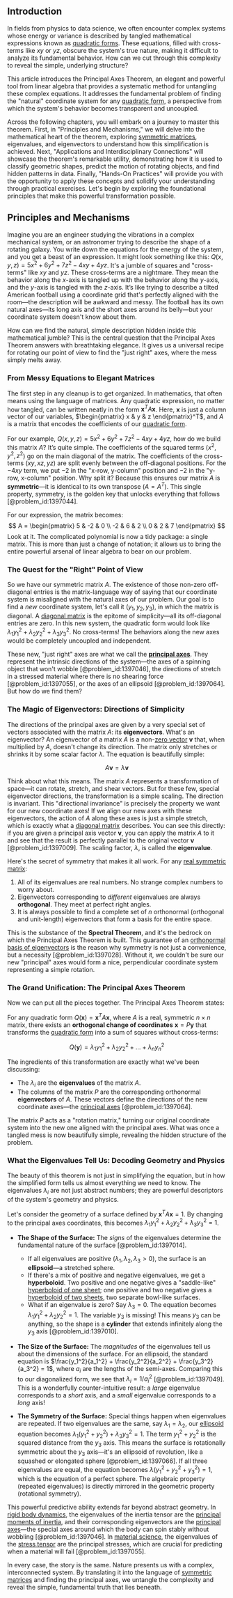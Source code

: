 ## Introduction
In fields from physics to data science, we often encounter complex systems whose energy or variance is described by tangled mathematical expressions known as [quadratic forms](@article_id:154084). These equations, filled with cross-terms like $xy$ or $yz$, obscure the system's true nature, making it difficult to analyze its fundamental behavior. How can we cut through this complexity to reveal the simple, underlying structure?

This article introduces the Principal Axes Theorem, an elegant and powerful tool from linear algebra that provides a systematic method for untangling these complex equations. It addresses the fundamental problem of finding the "natural" coordinate system for any [quadratic form](@article_id:153003), a perspective from which the system's behavior becomes transparent and uncoupled.

Across the following chapters, you will embark on a journey to master this theorem. First, in "Principles and Mechanisms," we will delve into the mathematical heart of the theorem, exploring [symmetric matrices](@article_id:155765), eigenvalues, and eigenvectors to understand how this simplification is achieved. Next, "Applications and Interdisciplinary Connections" will showcase the theorem's remarkable utility, demonstrating how it is used to classify geometric shapes, predict the motion of rotating objects, and find hidden patterns in data. Finally, "Hands-On Practices" will provide you with the opportunity to apply these concepts and solidify your understanding through practical exercises. Let's begin by exploring the foundational principles that make this powerful transformation possible.

## Principles and Mechanisms

Imagine you are an engineer studying the vibrations in a complex mechanical system, or an astronomer trying to describe the shape of a rotating galaxy. You write down the equations for the energy of the system, and you get a beast of an expression. It might look something like this: $Q(x, y, z) = 5x^2 + 6y^2 + 7z^2 - 4xy + 4yz$. It's a jumble of squares and "cross-terms" like $xy$ and $yz$. These cross-terms are a nightmare. They mean the behavior along the $x$-axis is tangled up with the behavior along the $y$-axis, and the $y$-axis is tangled with the $z$-axis. It’s like trying to describe a tilted American football using a coordinate grid that's perfectly aligned with the room—the description will be awkward and messy. The football has its own natural axes—its long axis and the short axes around its belly—but your coordinate system doesn't know about them.

How can we find the natural, simple description hidden inside this mathematical jumble? This is the central question that the Principal Axes Theorem answers with breathtaking elegance. It gives us a universal recipe for rotating our point of view to find the "just right" axes, where the mess simply melts away.

### From Messy Equations to Elegant Matrices

The first step in any cleanup is to get organized. In mathematics, that often means using the language of matrices. Any quadratic expression, no matter how tangled, can be written neatly in the form $\mathbf{x}^T A \mathbf{x}$. Here, $\mathbf{x}$ is just a column vector of our variables, $\begin{pmatrix} x & y & z \end{pmatrix}^T$, and $A$ is a matrix that encodes the coefficients of our [quadratic form](@article_id:153003).

For our example, $Q(x, y, z) = 5x^2 + 6y^2 + 7z^2 - 4xy + 4yz$, how do we build this matrix $A$? It’s quite simple. The coefficients of the squared terms ($x^2, y^2, z^2$) go on the main diagonal of the matrix. The coefficients of the cross-terms ($xy, xz, yz$) are split evenly between the off-diagonal positions. For the $-4xy$ term, we put $-2$ in the "x-row, y-column" position and $-2$ in the "y-row, x-column" position. Why split it? Because this ensures our matrix $A$ is **symmetric**—it is identical to its own transpose ($A = A^T$). This single property, symmetry, is the golden key that unlocks everything that follows [@problem_id:1397044].

For our expression, the matrix becomes:
$$
A = \begin{pmatrix} 5 & -2 & 0 \\ -2 & 6 & 2 \\ 0 & 2 & 7 \end{pmatrix}
$$
Look at it. The complicated polynomial is now a tidy package: a single matrix. This is more than just a change of notation; it allows us to bring the entire powerful arsenal of linear algebra to bear on our problem.

### The Quest for the "Right" Point of View

So we have our symmetric matrix $A$. The existence of those non-zero off-diagonal entries is the matrix-language way of saying that our coordinate system is misaligned with the natural axes of our problem. Our goal is to find a *new* coordinate system, let's call it $(y_1, y_2, y_3)$, in which the matrix is diagonal. A [diagonal matrix](@article_id:637288) is the epitome of simplicity—all its off-diagonal entries are zero. In this new system, the quadratic form would look like $\lambda_1 y_1^2 + \lambda_2 y_2^2 + \lambda_3 y_3^2$. No cross-terms! The behaviors along the new axes would be completely uncoupled and independent.

These new, "just right" axes are what we call the **[principal axes](@article_id:172197)**. They represent the intrinsic directions of the system—the axes of a spinning object that won't wobble [@problem_id:1397046], the directions of stretch in a stressed material where there is no shearing force [@problem_id:1397055], or the axes of an ellipsoid [@problem_id:1397064]. But how do we find them?

### The Magic of Eigenvectors: Directions of Simplicity

The directions of the principal axes are given by a very special set of vectors associated with the matrix $A$: its **eigenvectors**. What's an eigenvector? An eigenvector of a matrix $A$ is a non-[zero vector](@article_id:155695) $\mathbf{v}$ that, when multiplied by $A$, doesn't change its direction. The matrix only stretches or shrinks it by some scalar factor $\lambda$. The equation is beautifully simple:

$$A\mathbf{v} = \lambda\mathbf{v}$$

Think about what this means. The matrix $A$ represents a transformation of space—it can rotate, stretch, and shear vectors. But for these few, special eigenvector directions, the transformation is a simple scaling. The direction is invariant. This "directional invariance" is precisely the property we want for our new coordinate axes! If we align our new axes with these eigenvectors, the action of $A$ along these axes is just a simple stretch, which is exactly what a [diagonal matrix](@article_id:637288) describes. You can see this directly: if you are given a principal axis vector $\mathbf{v}$, you can apply the matrix $A$ to it and see that the result is perfectly parallel to the original vector $\mathbf{v}$ [@problem_id:1397009]. The scaling factor, $\lambda$, is called the **eigenvalue**.

Here's the secret of symmetry that makes it all work. For any [real symmetric matrix](@article_id:192312):
1.  All of its eigenvalues are real numbers. No strange complex numbers to worry about.
2.  Eigenvectors corresponding to *different* eigenvalues are always **orthogonal**. They meet at perfect right angles.
3.  It is always possible to find a complete set of $n$ orthonormal (orthogonal and unit-length) eigenvectors that form a basis for the entire space.

This is the substance of the **Spectral Theorem**, and it's the bedrock on which the Principal Axes Theorem is built. This guarantee of an [orthonormal basis of eigenvectors](@article_id:179768) is the reason why symmetry is not just a convenience, but a necessity [@problem_id:1397028]. Without it, we couldn't be sure our new "principal" axes would form a nice, perpendicular coordinate system representing a simple rotation.

### The Grand Unification: The Principal Axes Theorem

Now we can put all the pieces together. The Principal Axes Theorem states:

For any quadratic form $Q(\mathbf{x}) = \mathbf{x}^T A \mathbf{x}$, where $A$ is a real, symmetric $n \times n$ matrix, there exists an **orthogonal change of coordinates** $\mathbf{x} = P\mathbf{y}$ that transforms the [quadratic form](@article_id:153003) into a sum of squares without cross-terms:

$$Q(\mathbf{y}) = \lambda_1 y_1^2 + \lambda_2 y_2^2 + \dots + \lambda_n y_n^2$$

The ingredients of this transformation are exactly what we've been discussing:
- The $\lambda_i$ are the **eigenvalues** of the matrix $A$.
- The columns of the matrix $P$ are the corresponding orthonormal **eigenvectors** of $A$. These vectors define the directions of the new coordinate axes—the [principal axes](@article_id:172197) [@problem_id:1397064].

The matrix $P$ acts as a "rotation matrix," turning our original coordinate system into the new one aligned with the principal axes. What was once a tangled mess is now beautifully simple, revealing the hidden structure of the problem.

### What the Eigenvalues Tell Us: Decoding Geometry and Physics

The beauty of this theorem is not just in simplifying the equation, but in how the simplified form tells us almost everything we need to know. The eigenvalues $\lambda_i$ are not just abstract numbers; they are powerful descriptors of the system's geometry and physics.

Let's consider the geometry of a surface defined by $\mathbf{x}^T A \mathbf{x} = 1$. By changing to the principal axes coordinates, this becomes $\lambda_1 y_1^2 + \lambda_2 y_2^2 + \lambda_3 y_3^2 = 1$.

-   **The Shape of the Surface:** The *signs* of the eigenvalues determine the fundamental nature of the surface [@problem_id:1397014].
    -   If all eigenvalues are positive ($\lambda_1, \lambda_2, \lambda_3 > 0$), the surface is an **ellipsoid**—a stretched sphere.
    -   If there's a mix of positive and negative eigenvalues, we get a **hyperboloid**. Two positive and one negative gives a "saddle-like" [hyperboloid of one sheet](@article_id:260656); one positive and two negative gives a [hyperboloid of two sheets](@article_id:172526), two separate bowl-like surfaces.
    -   What if an eigenvalue is zero? Say $\lambda_3 = 0$. The equation becomes $\lambda_1 y_1^2 + \lambda_2 y_2^2 = 1$. The variable $y_3$ is missing! This means $y_3$ can be anything, so the shape is a **cylinder** that extends infinitely along the $y_3$ axis [@problem_id:1397010].

-   **The Size of the Surface:** The *magnitudes* of the eigenvalues tell us about the dimensions of the surface. For an ellipsoid, the standard equation is $\frac{y_1^2}{a_1^2} + \frac{y_2^2}{a_2^2} + \frac{y_3^2}{a_3^2} = 1$, where $a_i$ are the lengths of the semi-axes. Comparing this to our diagonalized form, we see that $\lambda_i = 1/a_i^2$ [@problem_id:1397049]. This is a wonderfully counter-intuitive result: a *large* eigenvalue corresponds to a *short* axis, and a *small* eigenvalue corresponds to a *long* axis!

-   **The Symmetry of the Surface:** Special things happen when eigenvalues are repeated. If two eigenvalues are the same, say $\lambda_1 = \lambda_2$, our [ellipsoid](@article_id:165317) equation becomes $\lambda_1 (y_1^2 + y_2^2) + \lambda_3 y_3^2 = 1$. The term $y_1^2 + y_2^2$ is the squared distance from the $y_3$ axis. This means the surface is rotationally symmetric about the $y_3$ axis—it's an ellipsoid of revolution, like a squashed or elongated sphere [@problem_id:1397066]. If all three eigenvalues are equal, the equation becomes $\lambda (y_1^2 + y_2^2 + y_3^2) = 1$, which is the equation of a perfect sphere. The algebraic property (repeated eigenvalues) is directly mirrored in the geometric property (rotational symmetry).

This powerful predictive ability extends far beyond abstract geometry. In [rigid body dynamics](@article_id:141546), the eigenvalues of the inertia tensor are the [principal moments of inertia](@article_id:150395), and their corresponding eigenvectors are the [principal axes](@article_id:172197)—the special axes around which the body can spin stably without wobbling [@problem_id:1397046]. In [material science](@article_id:151732), the eigenvalues of the [stress tensor](@article_id:148479) are the principal stresses, which are crucial for predicting when a material will fail [@problem_id:1397055].

In every case, the story is the same. Nature presents us with a complex, interconnected system. By translating it into the language of [symmetric matrices](@article_id:155765) and finding the principal axes, we untangle the complexity and reveal the simple, fundamental truth that lies beneath.